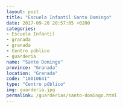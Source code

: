 ```yaml
---
layout: post
title: "Escuela Infantil Santo Domingo"
date: 2017-09-20 20:57:05 +0200
categories:
- Escuela Infantil
- granada
- granada
- Centro público
- guarderia
name: "Santo Domingo"
province: "Granada"
location: "Granada"
code: "18010641"
type: "Centro público"
img: guarderia.jpg
permalink: /guarderias/santo-domingo.html
---
```

